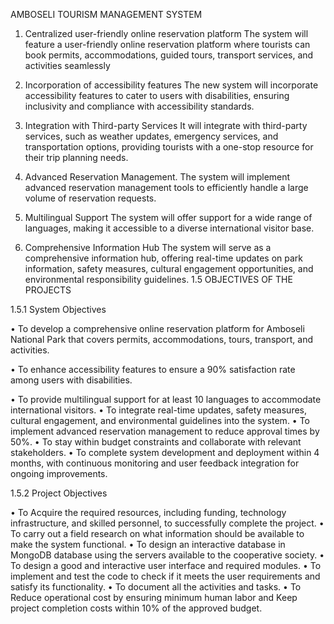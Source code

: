 AMBOSELI TOURISM MANAGEMENT SYSTEM

1.	Centralized user-friendly online reservation platform
The system will feature a user-friendly online reservation platform where tourists can book permits, accommodations, guided tours, transport services, and activities seamlessly

2.	Incorporation of accessibility features
The new system will incorporate accessibility features to cater to users with disabilities, ensuring inclusivity and compliance with accessibility standards.

3.	Integration with Third-party Services
It will integrate with third-party services, such as weather updates, emergency services, and transportation options, providing tourists with a one-stop resource for their trip planning needs.

4.	Advanced Reservation Management.
The system will implement advanced reservation management tools to efficiently handle a large volume of reservation requests.

5.	Multilingual Support
The system will offer support for a wide range of languages, making it accessible to a diverse international visitor base.

6.	Comprehensive Information Hub
The system will serve as a comprehensive information hub, offering real-time updates on park information, safety measures, cultural engagement opportunities, and environmental responsibility guidelines.
1.5 OBJECTIVES OF THE PROJECTS

1.5.1 System Objectives

•	To develop a comprehensive online reservation platform for Amboseli National Park that covers permits, accommodations, tours, transport, and activities.

•	To enhance accessibility features to ensure a 90% satisfaction rate among users with disabilities.

•	To provide multilingual support for at least 10 languages to accommodate international visitors.
•	To integrate real-time updates, safety measures, cultural engagement, and environmental guidelines into the system.
•	To implement advanced reservation management to reduce approval times by 50%.
•	To stay within budget constraints and collaborate with relevant stakeholders.
•	To complete system development and deployment within 4 months, with continuous monitoring and user feedback integration for ongoing improvements.

1.5.2 Project Objectives

•	To Acquire the required resources, including funding, technology infrastructure, and skilled personnel, to successfully complete the project. 
•	To carry out a field research on what information should be available to make the system functional.
•	To design an interactive database in MongoDB database using the servers available to the cooperative society. 
•	To design a good and interactive user interface and required modules. 
•	To implement and test the code to check if it meets the user requirements and satisfy its functionality.
•	To document all the activities and tasks. 
•	To Reduce operational cost by ensuring minimum human labor and Keep project completion costs within 10% of the approved budget.
